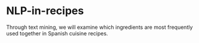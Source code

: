 # NLP-in-recipes
Through text mining, we will examine which ingredients are most frequently used together in Spanish cuisine recipes.

